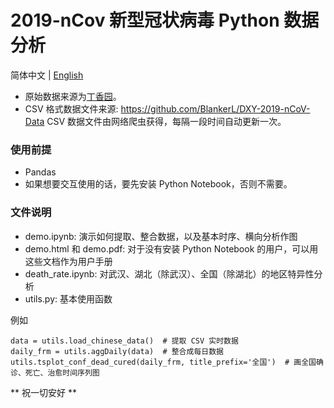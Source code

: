 # 2019-nCov 新型冠状病毒 Python 数据分析
简体中文 | [English](README.en.md)

* 原始数据来源为[丁香园](https://3g.dxy.cn/newh5/view/pneumonia)。 
* CSV 格式数据文件来源: https://github.com/BlankerL/DXY-2019-nCoV-Data CSV 数据文件由网络爬虫获得，每隔一段时间自动更新一次。

### 使用前提

* Pandas
* 如果想要交互使用的话，要先安装 Python Notebook，否则不需要。


### 文件说明
* demo.ipynb: 演示如何提取、整合数据，以及基本时序、横向分析作图
* demo.html 和 demo.pdf: 对于没有安装 Python Notebook 的用户，可以用这些文档作为用户手册
* death_rate.ipynb: 对武汉、湖北（除武汉）、全国（除湖北）的地区特异性分析
* utils.py: 基本使用函数

例如

```
data = utils.load_chinese_data()  # 提取 CSV 实时数据
daily_frm = utils.aggDaily(data)  # 整合成每日数据
utils.tsplot_conf_dead_cured(daily_frm, title_prefix='全国')  # 画全国确诊、死亡、治愈时间序列图
```

** 祝一切安好 **
